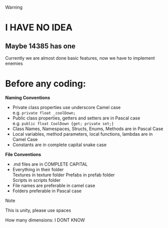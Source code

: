> [!WARNING]
 > # I HAVE NO IDEA
## Maybe 14385 has one

Currently we are almost done basic features, now we have to implement enemies

# Before any coding:
**Naming Conventions**
- Private class properties use underscore Camel case\
e.g. `private float _coolDown;`
- Public class properties, getters and setters are in Pascal case\
e.g. `public float CoolDown {get; private set;}`
- Class Names, Namespaces, Structs, Enums,  Methods are in Pascal Case
- Local variables, method parameters, local functions, lambdas are in Camel Case
- Constants are in complete capital snake case

**File Conventions** 

- .md files are in COMPLETE CAPITAL
- Everything in their folder\
Textures in texture folder
Prefabs in prefab folder\
Scripts in scripts folder
- File names are preferable in camel case
- Folders preferable in Pascal case
> [!NOTE]
> This is unity, please use spaces

How many dimensions: I DONT KNOW
